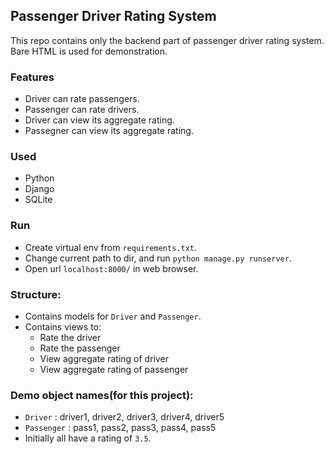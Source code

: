 ## Passenger Driver Rating System

This repo contains only the backend part of passenger driver rating system.
Bare HTML is used for demonstration.

### Features
  - Driver can rate passengers.
  - Passenger can rate drivers.
  - Driver can view its aggregate rating.
  - Passegner can view its aggregate rating.
  
  
### Used
  - Python
  - Django
  - SQLite


### Run
  - Create virtual env from `requirements.txt`.
  - Change current path to dir, and run `python manage.py runserver`.
  - Open url `localhost:8000/` in web browser.


### Structure:
  - Contains models for `Driver` and `Passenger`.
  - Contains views to:
    - Rate the driver
    - Rate the passenger
    - View aggregate rating of driver
    - View aggregate rating of passenger
  
  
### Demo object names(for this project):
  - `Driver` : driver1, driver2, driver3, driver4, driver5
  - `Passenger` : pass1, pass2, pass3, pass4, pass5
  - Initially all have a rating of `3.5`.
